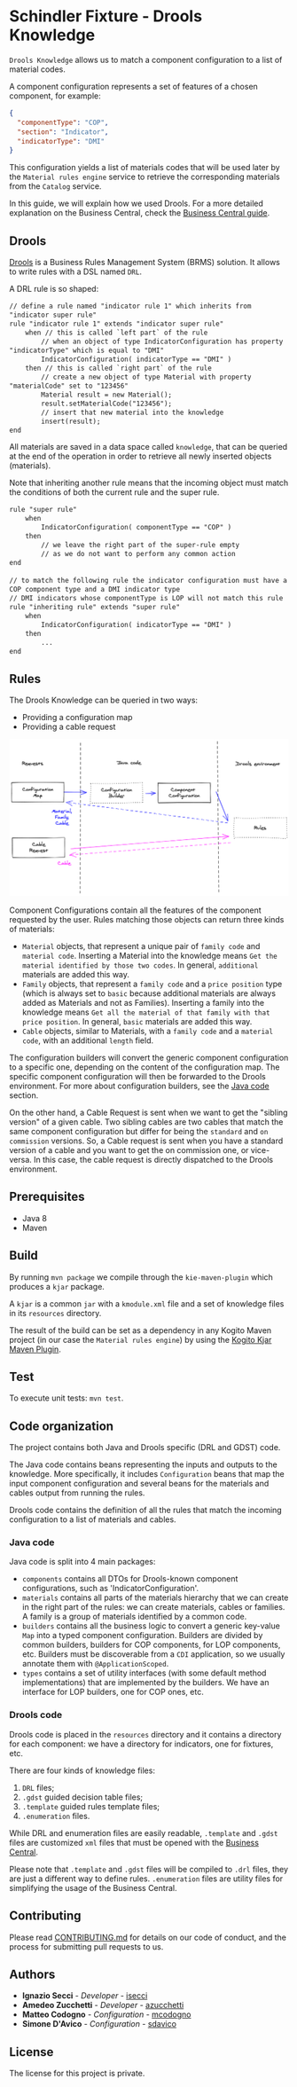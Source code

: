 # Schindler Fixture - Drools Knowledge

`Drools Knowledge` allows us to match a component configuration to a list of material codes.

A component configuration represents a set of features of a chosen component, for example:

```json
{
  "componentType": "COP",
  "section": "Indicator",
  "indicatorType": "DMI"
}
```

This configuration yields a list of materials codes that will be used later by the `Material rules engine` service
to retrieve the corresponding materials from the `Catalog` service.

In this guide, we will explain how we used Drools. For a more detailed explanation on the Business
Central, check the [Business Central guide](./docs/BUSINESS_CENTRAL.md).

## Drools

[Drools](https://www.drools.org/) is a Business Rules Management System (BRMS) solution. It allows to write
rules with a DSL named `DRL`.

A DRL rule is so shaped:

```DRL
// define a rule named "indicator rule 1" which inherits from "indicator super rule"
rule "indicator rule 1" extends "indicator super rule"
    when // this is called `left part` of the rule
        // when an object of type IndicatorConfiguration has property "indicatorType" which is equal to "DMI"
        IndicatorConfiguration( indicatorType == "DMI" )
    then // this is called `right part` of the rule
        // create a new object of type Material with property "materialCode" set to "123456"
        Material result = new Material();
        result.setMaterialCode("123456");
        // insert that new material into the knowledge
        insert(result);
end
```

All materials are saved in a data space called `knowledge`, that can be queried at the end of the operation in order
to retrieve all newly inserted objects (materials).

Note that inheriting another rule means that the incoming object must match the conditions of both the current rule
and the super rule.

```
rule "super rule"
    when
        IndicatorConfiguration( componentType == "COP" )
    then 
        // we leave the right part of the super-rule empty
        // as we do not want to perform any common action
end

// to match the following rule the indicator configuration must have a COP component type and a DMI indicator type
// DMI indicators whose componentType is LOP will not match this rule
rule "inheriting rule" extends "super rule"
    when
        IndicatorConfiguration( indicatorType == "DMI" )
    then 
        ...
end
```

## Rules

The Drools Knowledge can be queried in two ways:
-  Providing a configuration map
-  Providing a cable request

![Drools diagram](./docs/images/drools-diagram.png)

Component Configurations contain all the features of the component requested by the user. Rules matching those
objects can return three kinds of materials:

-  `Material` objects, that represent a unique pair of `family code` and `material code`. Inserting a Material
into the knowledge means `Get the material identified by those two codes`. In general,
`additional` materials are added this way.
-  `Family` objects, that represent a `family code` and a `price position` type (which is always set to
`basic` because additional materials are always added as Materials and not as Families). Inserting a 
family into the knowledge means `Get all the material of that family with that price position`.
In general, `basic` materials are added this way.
-  `Cable` objects, similar to Materials, with a `family code` and a `material code`, with an additional `length`
 field.

The configuration builders will convert the generic component configuration to a specific one,
depending on the content of the configuration map. The specific component configuration will then be
forwarded to the Drools environment. For more about configuration builders, see the
[Java code](#java-code) section.

On the other hand, a Cable Request is sent when we want to get the "sibling version" of a given cable. 
Two sibling cables are two cables that match the same component configuration but differ for being 
the `standard` and `on commission` versions. So, a Cable request is sent when you have a standard 
version of a cable and you want to get the on commission one, or vice-versa. In this case, the cable
request is directly dispatched to the Drools environment.


## Prerequisites

-  Java 8
-  Maven

## Build

By running `mvn package` we compile through the `kie-maven-plugin` which produces a `kjar` package.

A `kjar` is a common `jar` with a `kmodule.xml` file and a set of knowledge files in its
`resources` directory.

The result of the build can be set as a dependency in any Kogito Maven project (in our case the
`Material rules engine`) by using the [Kogito Kjar Maven Plugin](https://github.com/welldsagl/kogito-kjar-maven-plugin). 

## Test

To execute unit tests: `mvn test`.

## Code organization

The project contains both Java and Drools specific (DRL and GDST) code. 

The Java code contains beans representing the inputs and outputs to the knowledge. More specifically, it includes `Configuration` 
beans that map the input component configuration and several beans for the materials and cables output from running the rules.

Drools code contains the definition of all the rules that match the incoming configuration to a list of materials
and cables. 

### Java code

Java code is split into 4 main packages:

-  `components` contains all DTOs for Drools-known component configurations, such as 'IndicatorConfiguration'.
-  `materials` contains all parts of the materials hierarchy that we can create in the right part of the rules: we can 
create materials, cables or families. A family is a group of materials identified by a common code.
-  `builders` contains all the business logic to convert a generic key-value `Map` into a typed component 
configuration. Builders are divided by common builders, builders for COP components, for LOP components, etc.
Builders must be discoverable from a `CDI` application, so we usually annotate them with `@ApplicationScoped`.
-  `types` contains a set of utility interfaces (with some default method implementations) that are implemented by the 
builders. We have an interface for LOP builders, one for COP ones, etc.

### Drools code

Drools code is placed in the `resources` directory and it contains a directory for each component: we have a directory 
for indicators, one for fixtures, etc.

There are four kinds of knowledge files:

1. `DRL` files;
2. `.gdst` guided decision table files;
3. `.template` guided rules template files;
4. `.enumeration` files.

While DRL and enumeration files are easily readable, `.template` and `.gdst` files are customized `xml` files
that must be opened with the [Business Central](./docs/BUSINESS_CENTRAL.md).

Please note that `.template` and `.gdst` files will be compiled to `.drl` files, they are just a different way
to define rules. `.enumeration` files are utility files for simplifying the usage of the Business Central.

## Contributing

Please read [CONTRIBUTING.md](https://gist.github.com/PurpleBooth/b24679402957c63ec426) for details on our code of
conduct, and the process for submitting pull requests to us.

## Authors

* **Ignazio Secci** - *Developer* - [isecci](https://gitlab.welld.io/isecci)
* **Amedeo Zucchetti** - *Developer* - [azucchetti](https://gitlab.welld.io/azucchetti)
* **Matteo Codogno** - *Configuration* - [mcodogno](https://gitlab.welld.io/mcodogno)
* **Simone D'Avico** - *Configuration* - [sdavico](https://gitlab.welld.io/sdavico)

## License

The license for this project is private.
